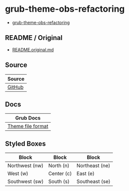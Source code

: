 

# grub-theme-obs-refactoring

* [grub-theme-obs-refactoring](https://github.com/samwhelp/grub-theme-obs-refactoring)




## README / Original

* [README.original.md](README.original.md)




## Source

| Source |
| ------ |
| [GitHub](https://github.com/obster-y/grub-theme-obs) |




## Docs

| Grub Docs |
| ---- |
| [Theme file format](https://www.gnu.org/software/grub/manual/grub/html_node/Theme-file-format.html) |




## Styled Boxes

| Block          | Block      | Block          |
| ---------------| ---------- | -------------- |
| Northwest (nw) | North (n)  | Northeast (ne) |
| West (w)       | Center (c) | East (e)       |
| Southwest (sw) | South (s)  | Southeast (se) |
